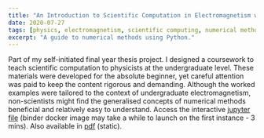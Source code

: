 ```yaml
---
title: "An Introduction to Scientific Computation in Electromagnetism with Python"
date: 2020-07-27
tags: [physics, electromagnetism, scientific computing, numerical methods, python]
excerpt: "A guide to numerical methods using Python."
---
```


Part of my self-initiated final year thesis project. I designed a coursework to teach scientific computation to physicists at the undergraduate level. These materials were developed for the absolute beginner, yet careful attention was paid to keep the content rigorous and demanding. Although the worked examples were tailored to the context of undergraduate electromagnetism, non-scientists might find the generalised concepts of numerical methods beneficial and relatively easy to understand. Access the interactive [jupyter file](https://mybinder.org/v2/gh/zlian001/zlian001.github.io/master?filepath=_pdf%2Fem_comp.ipynb) (binder docker image may take a while to launch on the first instance - 3 mins). Also available in [pdf](https://docs.google.com/gview?url=https://github.com/zlian001/zlian001.github.io/raw/master/_pdf/em_comp.pdf) (static).